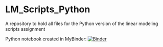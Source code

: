# LM_Scripts_Python
A repository to hold all files for the Python version of the linear modeling scripts assignment

Python notebook created in MyBinder:
[![Binder](http://mybinder.org/badge_logo.svg)](https://mybinder.org/v2/gh/a-petulla/LM_Scripts_Python/HEAD)
